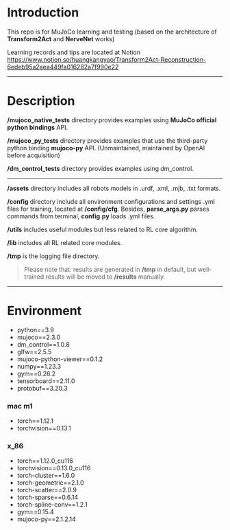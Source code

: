 # Introduction
This repo is for MuJoCo learning and testing (based on the architecture of **Transform2Act** and **NerveNet** works)


Learning records and tips are located at Notion https://www.notion.so/huangkangyao/Transform2Act-Reconstruction-6edeb95a2aea449fa016282a7f990e22

----
# Description

**/mujoco_native_tests** directory provides examples using **MuJoCo official python bindings** API.

**/mujoco_py_tests** directory provides examples that use the third-party python binding **mujoco-py** API. (Unmaintained, maintained by OpenAI before acquisition)

**/dm_control_tests** directory provides examples using dm_control.

---

**/assets** directory includes all robots models in .urdf, .xml, .mjb, .txt formats.

**/config** directory include all environment configurations and settings .yml files for training, located at **/config/cfg**. Besides, **parse_args.py** parses commands from terminal, **config.py** loads .yml files.

**/utils** includes useful modules but less related to RL core algorithm.

**/lib** includes all RL related core modules.

**/tmp** is the logging file directory.


> Please note that: results are generated in **/tmp** in default, but well-trained results will be moved to **/results** manually.
----------------------
# Environment
- python==3.9
- mujoco==2.3.0
- dm_control==1.0.8
- glfw==2.5.5
- mujoco-python-viewer==0.1.2
- numpy==1.23.3
- gym==0.26.2
- tensorboard==2.11.0
- protobuf==3.20.3
### mac m1
- torch==1.12.1
- torchvision==0.13.1
### x_86
- torch==1.12.0_cu116
- torchvision==0.13.0_cu116
- torch-cluster==1.6.0
- torch-geometric==2.1.0
- torch-scatter==2.0.9
- torch-sparse==0.6.14
- torch-spline-conv==1.2.1
- gym==0.15.4
- mujoco-py==2.1.2.14